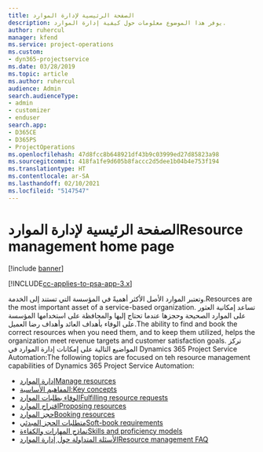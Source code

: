 ```yaml
---
title: الصفحة الرئيسية لإدارة الموارد
description: يوفر هذا الموضوع معلومات حول كيفية إدارة الموارد.
author: ruhercul
manager: kfend
ms.service: project-operations
ms.custom:
- dyn365-projectservice
ms.date: 03/28/2019
ms.topic: article
ms.author: ruhercul
audience: Admin
search.audienceType:
- admin
- customizer
- enduser
search.app:
- D365CE
- D365PS
- ProjectOperations
ms.openlocfilehash: 47d8fcc8b648921df43b9c03999ed27d85823a98
ms.sourcegitcommit: 418fa1fe9d605b8faccc2d5dee1b04b4e753f194
ms.translationtype: HT
ms.contentlocale: ar-SA
ms.lasthandoff: 02/10/2021
ms.locfileid: "5147547"
---
```

# <a name="resource-management-home-page"></a><span data-ttu-id="e7053-103">الصفحة الرئيسية لإدارة الموارد</span><span class="sxs-lookup"><span data-stu-id="e7053-103">Resource management home page</span></span>

[!include [banner](../includes/psa-now-project-operations.md)]

[!INCLUDE[cc-applies-to-psa-app-3.x](../includes/cc-applies-to-psa-app-3x.md)]

<span data-ttu-id="e7053-104">وتعتبر الموارد الأصل الأكثر أهميةً في المؤسسة التي تستند إلى الخدمة.</span><span class="sxs-lookup"><span data-stu-id="e7053-104">Resources are the most important asset of a service-based organization.</span></span> <span data-ttu-id="e7053-105">تساعد إمكانية العثور على الموارد الصحيحة وحجزها عندما تحتاج إليها والمحافظة على استخدامها المؤسسة على الوفاء بأهداف العائد وأهداف رضا العميل.</span><span class="sxs-lookup"><span data-stu-id="e7053-105">The ability to find and book the correct resources when you need them, and to keep them utilized, helps the organization meet revenue targets and customer satisfaction goals.</span></span> <span data-ttu-id="e7053-106">تركز المواضيع التالية على إمكانات إدارة الموارد في Dynamics 365 Project Service Automation:</span><span class="sxs-lookup"><span data-stu-id="e7053-106">The following topics are focused on teh resource management capabilities of Dynamics 365 Project Service Automation:</span></span>

- [<span data-ttu-id="e7053-107">إدارة الموارد</span><span class="sxs-lookup"><span data-stu-id="e7053-107">Manage resources</span></span>](manage-resources.md)
- [<span data-ttu-id="e7053-108">المفاهيم الأساسية:</span><span class="sxs-lookup"><span data-stu-id="e7053-108">Key concepts</span></span>](reports-key-concepts.md)
- [<span data-ttu-id="e7053-109">الوفاء بطلبات الموارد</span><span class="sxs-lookup"><span data-stu-id="e7053-109">Fulfilling resource requests</span></span>](resource-management-fulfill-requests.md)
- [<span data-ttu-id="e7053-110">اقتراح الموارد</span><span class="sxs-lookup"><span data-stu-id="e7053-110">Proposing resources</span></span>](resource-management-propose-resources.md)
- [<span data-ttu-id="e7053-111">حجز الموارد</span><span class="sxs-lookup"><span data-stu-id="e7053-111">Booking resources</span></span>](resource-management-book-resources-scheduleboard.md)
- [<span data-ttu-id="e7053-112">متطلبات الحجز المبدئي</span><span class="sxs-lookup"><span data-stu-id="e7053-112">Soft-book requirements</span></span>](resource-management-softbook-requirements.md)
- [<span data-ttu-id="e7053-113">نماذج المهارات والكفاءة</span><span class="sxs-lookup"><span data-stu-id="e7053-113">Skills and proficiency models</span></span>](resource-management-skills-proficiency.md)
- [<span data-ttu-id="e7053-114">الأسئلة المتداولة حول إدارة الموارد</span><span class="sxs-lookup"><span data-stu-id="e7053-114">Resource management FAQ</span></span>](resource-management-faq.md)
